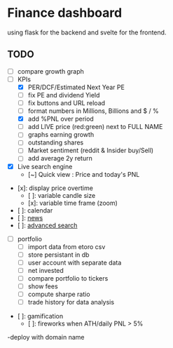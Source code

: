 # Finance dashboard

using flask for the backend and svelte for the frontend.

## TODO

- [ ] compare growth graph
- [ ] KPIs
  - [x] PER/DCF/Estimated Next Year PE
  - [ ] fix PE and dividend Yield
  - [ ] fix buttons and URL reload
  - [ ] format numbers in Millions, Billions and $ / %
  - [x] add %PNL over period
  - [ ] add LIVE price (red:green) next to FULL NAME
  - [ ] graphs earning growth
  - [ ] outstanding shares
  - [ ] Market sentiment (reddit & Insider buy/Sell)
  - [ ] add average 2y return

- [x] Live search engine
  - [~] Quick view : Price and today's PNL
- [x]: display price overtime
  - [ ]: variable candle size
  - [x]: variable time frame (zoom)
- [ ]: calendar
- [ ]:
  [news](https://yfinance-python.org/reference/api/yfinance.Ticker.news.html)
- [ ]:
  [advanced search](https://yfinance-python.org/reference/yfinance.screener.html)

- [ ] portfolio
  - [ ] import data from etoro csv
  - [ ] store persistant in db
  - [ ] user account with separate data
  - [ ] net invested
  - [ ] compare portfolio to tickers
  - [ ] show fees
  - [ ] compute sharpe ratio
  - [ ] trade history for data analysis
- [ ]: gamification
  - [ ]: fireworks when ATH/daily PNL > 5%

-deploy with domain name
